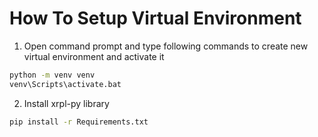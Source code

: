 # How To Setup Virtual Environment

1. Open command prompt and type following commands to create new virtual environment and activate it
```bash
python -m venv venv
venv\Scripts\activate.bat
```
2. Install xrpl-py library
```bash
pip install -r Requirements.txt
```